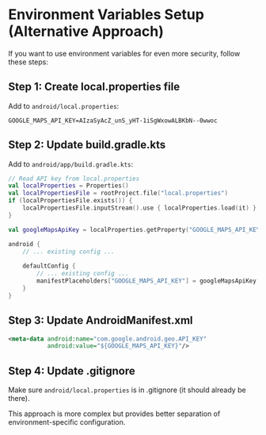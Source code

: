 # Environment Variables Setup (Alternative Approach)

If you want to use environment variables for even more security, follow these steps:

## Step 1: Create local.properties file

Add to `android/local.properties`:
```
GOOGLE_MAPS_API_KEY=AIzaSyAcZ_unS_yHT-1iSgWxowALBKbN--0wwoc
```

## Step 2: Update build.gradle.kts

Add to `android/app/build.gradle.kts`:

```kotlin
// Read API key from local.properties
val localProperties = Properties()
val localPropertiesFile = rootProject.file("local.properties")
if (localPropertiesFile.exists()) {
    localPropertiesFile.inputStream().use { localProperties.load(it) }
}

val googleMapsApiKey = localProperties.getProperty("GOOGLE_MAPS_API_KEY") ?: ""

android {
    // ... existing config ...
    
    defaultConfig {
        // ... existing config ...
        manifestPlaceholders["GOOGLE_MAPS_API_KEY"] = googleMapsApiKey
    }
}
```

## Step 3: Update AndroidManifest.xml

```xml
<meta-data android:name="com.google.android.geo.API_KEY"
           android:value="${GOOGLE_MAPS_API_KEY}"/>
```

## Step 4: Update .gitignore

Make sure `android/local.properties` is in .gitignore (it should already be there).

This approach is more complex but provides better separation of environment-specific configuration.
